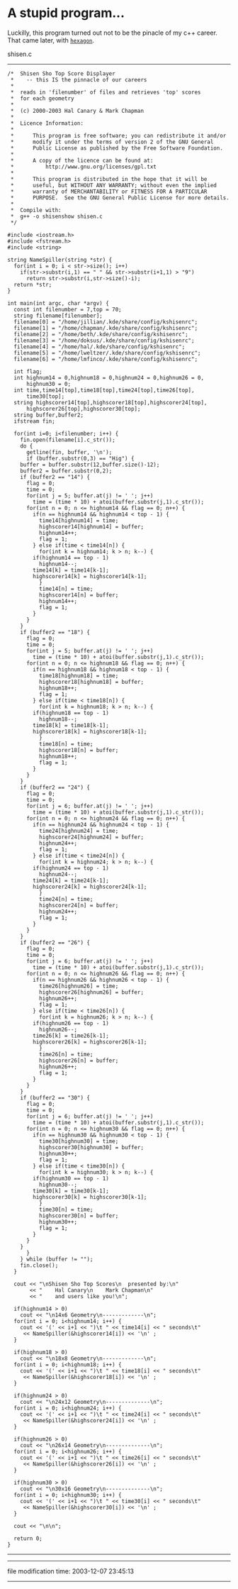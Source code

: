 A stupid program...
===================

Luckilly, this program turned out not to be the pinacle of my c++ career. That came later, with [`hexagon`](/p/hexagon/).

shisen.c

* * *

    
    /*  Shisen Sho Top Score Displayer
     *    -- this IS the pinnacle of our careers
     *
     *  reads in 'filenumber' of files and retrieves 'top' scores 
     *  for each geometry
     *
     *  (c) 2000-2003 Hal Canary & Mark Chapman
     *
     *  Licence Information:
     *
     *  	This program is free software; you can redistribute it and/or
     *  	modify it under the terms of version 2 of the GNU General
     *  	Public License as published by the Free Software Foundation.
     *
     *  	A copy of the licence can be found at:
     *  		http://www.gnu.org/licenses/gpl.txt
     *
     *  	This program is distributed in the hope that it will be
     *  	useful, but WITHOUT ANY WARRANTY; without even the implied
     *  	warranty of MERCHANTABILITY or FITNESS FOR A PARTICULAR
     *    	PURPOSE.  See the GNU General Public License for more details.
     *
     *  Compile with:
     *	g++ -o shisenshow shisen.c
     */
    
    #include <iostream.h>
    #include <fstream.h>
    #include <string>
    
    string NameSpiller(string *str) {
      for(int i = 0; i < str->size(); i++)
        if(str->substr(i,1) == " " && str->substr(i+1,1) > "9")
          return str->substr(i,str->size()-i);
      return *str;
    }
    
    int main(int argc, char *argv) {
      const int filenumber = 7,top = 70;
      string filename[filenumber];
      filename[0] = "/home/jillian/.kde/share/config/kshisenrc";
      filename[1] = "/home/chapman/.kde/share/config/kshisenrc";
      filename[2] = "/home/beth/.kde/share/config/kshisenrc";
      filename[3] = "/home/doksus/.kde/share/config/kshisenrc";
      filename[4] = "/home/hal/.kde/share/config/kshisenrc";
      filename[5] = "/home/lweltzer/.kde/share/config/kshisenrc";
      filename[6] = "/home/lmfinco/.kde/share/config/kshisenrc";
    
      int flag;
      int highnum14 = 0,highnum18 = 0,highnum24 = 0,highnum26 = 0,
          highnum30 = 0;
      int time,time14[top],time18[top],time24[top],time26[top],
          time30[top];
      string highscorer14[top],highscorer18[top],highscorer24[top],
          highscorer26[top],highscorer30[top];
      string buffer,buffer2;
      ifstream fin;
    
      for(int i=0; i<filenumber; i++) { 
        fin.open(filename[i].c_str());
        do {
          getline(fin, buffer, '\n');
          if (buffer.substr(0,3) == "Hig") {
    	buffer = buffer.substr(12,buffer.size()-12);
    	buffer2 = buffer.substr(0,2);
    	if (buffer2 == "14") {
    	  flag = 0;
    	  time = 0;
    	  for(int j = 5; buffer.at(j) != ' '; j++)
    	    time = (time * 10) + atoi(buffer.substr(j,1).c_str());
    	  for(int n = 0; n <= highnum14 && flag == 0; n++) {
    	    if(n == highnum14 && highnum14 < top - 1) {
    	      time14[highnum14] = time;
    	      highscorer14[highnum14] = buffer;
    	      highnum14++;
    	      flag = 1;
    	    } else if(time < time14[n]) {
    	      for(int k = highnum14; k > n; k--) {
    		if(highnum14 == top - 1)
    		  highnum14--;
    		time14[k] = time14[k-1];
    		highscorer14[k] = highscorer14[k-1];
    	      }
     	      time14[n] = time;
    	      highscorer14[n] = buffer;
    	      highnum14++;
    	      flag = 1;
    	    }
    	  }
    	}
    	if (buffer2 == "18") {
    	  flag = 0;
    	  time = 0;
    	  for(int j = 5; buffer.at(j) != ' '; j++)
    	    time = (time * 10) + atoi(buffer.substr(j,1).c_str());
    	  for(int n = 0; n <= highnum18 && flag == 0; n++) {
    	    if(n == highnum18 && highnum18 < top - 1) {
    	      time18[highnum18] = time;
    	      highscorer18[highnum18] = buffer;
    	      highnum18++;
    	      flag = 1;
    	    } else if(time < time18[n]) {
    	      for(int k = highnum18; k > n; k--) {
    		if(highnum18 == top - 1)
    		  highnum18--;
    		time18[k] = time18[k-1];
    		highscorer18[k] = highscorer18[k-1];
    	      }
     	      time18[n] = time;
    	      highscorer18[n] = buffer;
    	      highnum18++;
    	      flag = 1;
    	    }
    	  }
    	}
    	if (buffer2 == "24") {
    	  flag = 0;
    	  time = 0;
    	  for(int j = 6; buffer.at(j) != ' '; j++)
    	    time = (time * 10) + atoi(buffer.substr(j,1).c_str());
    	  for(int n = 0; n <= highnum24 && flag == 0; n++) {
    	    if(n == highnum24 && highnum24 < top - 1) {
    	      time24[highnum24] = time;
    	      highscorer24[highnum24] = buffer;
    	      highnum24++;
    	      flag = 1;
    	    } else if(time < time24[n]) {
    	      for(int k = highnum24; k > n; k--) {
    		if(highnum24 == top - 1)
    		  highnum24--;
    		time24[k] = time24[k-1];
    		highscorer24[k] = highscorer24[k-1];
    	      }
     	      time24[n] = time;
    	      highscorer24[n] = buffer;
    	      highnum24++;
    	      flag = 1;
    	    }
    	  }
    	}
    	if (buffer2 == "26") {
    	  flag = 0;
    	  time = 0;
    	  for(int j = 6; buffer.at(j) != ' '; j++)
    	    time = (time * 10) + atoi(buffer.substr(j,1).c_str());
    	  for(int n = 0; n <= highnum26 && flag == 0; n++) {
    	    if(n == highnum26 && highnum26 < top - 1) {
    	      time26[highnum26] = time;
    	      highscorer26[highnum26] = buffer;
    	      highnum26++;
    	      flag = 1;
    	    } else if(time < time26[n]) {
    	      for(int k = highnum26; k > n; k--) {
    		if(highnum26 == top - 1)
    		  highnum26--;
    		time26[k] = time26[k-1];
    		highscorer26[k] = highscorer26[k-1];
    	      }
     	      time26[n] = time;
    	      highscorer26[n] = buffer;
    	      highnum26++;
    	      flag = 1;
    	    }
    	  }
    	}
    	if (buffer2 == "30") {
    	  flag = 0;
    	  time = 0;
    	  for(int j = 6; buffer.at(j) != ' '; j++)
    	    time = (time * 10) + atoi(buffer.substr(j,1).c_str());
    	  for(int n = 0; n <= highnum30 && flag == 0; n++) {
    	    if(n == highnum30 && highnum30 < top - 1) {
    	      time30[highnum30] = time;
    	      highscorer30[highnum30] = buffer;
    	      highnum30++;
    	      flag = 1;
    	    } else if(time < time30[n]) {
    	      for(int k = highnum30; k > n; k--) {
    		if(highnum30 == top - 1)
    		  highnum30--;
    		time30[k] = time30[k-1];
    		highscorer30[k] = highscorer30[k-1];
    	      }
     	      time30[n] = time;
    	      highscorer30[n] = buffer;
    	      highnum30++;
    	      flag = 1;
    	    }
    	  }
    	}
          }
        } while (buffer != "");
        fin.close();
      }
    
      cout << "\nShisen Sho Top Scores\n  presented by:\n" 
           << "    Hal Canary\n    Mark Chapman\n"
           << "    and users like you!\n";
    
      if(highnum14 > 0)
        cout << "\n14x6 Geometry\n-------------\n";
      for(int i = 0; i<highnum14; i++) {
        cout << '(' << i+1 << ")\t " << time14[i] << " seconds\t" 
    	 << NameSpiller(&highscorer14[i]) << '\n' ;
      }
    
      if(highnum18 > 0)
        cout << "\n18x8 Geometry\n-------------\n";
      for(int i = 0; i<highnum18; i++) {
        cout << '(' << i+1 << ")\t " << time18[i] << " seconds\t" 
    	 << NameSpiller(&highscorer18[i]) << '\n' ;
      }
    
      if(highnum24 > 0)
        cout << "\n24x12 Geometry\n--------------\n";
      for(int i = 0; i<highnum24; i++) {
        cout << '(' << i+1 << ")\t " << time24[i] << " seconds\t" 
    	 << NameSpiller(&highscorer24[i]) << '\n' ;
      }
    
      if(highnum26 > 0)
        cout << "\n26x14 Geometry\n--------------\n";
      for(int i = 0; i<highnum26; i++) {
        cout << '(' << i+1 << ")\t " << time26[i] << " seconds\t" 
    	 << NameSpiller(&highscorer26[i]) << '\n' ;
      }
    
      if(highnum30 > 0)
        cout << "\n30x16 Geometry\n--------------\n";
      for(int i = 0; i<highnum30; i++) {
        cout << '(' << i+1 << ")\t " << time30[i] << " seconds\t" 
    	 << NameSpiller(&highscorer30[i]) << '\n' ;
      }
    
      cout << "\n\n";
    
      return 0;
    }
    

* * *

* * *

file modification time: 2003-12-07 23:45:13

* * *
